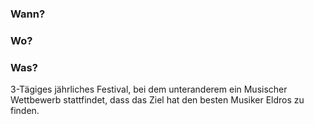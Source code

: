 ### Wann?
### Wo?
### Was?
3-Tägiges jährliches Festival, bei dem unteranderem ein Musischer Wettbewerb stattfindet, dass das Ziel hat den besten Musiker Eldros zu finden.